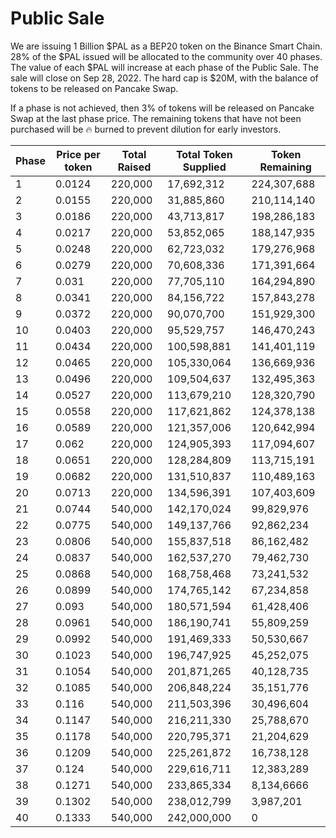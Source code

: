 # Public Sale

We are issuing 1 Billion $PAL as a BEP20 token on the Binance Smart Chain. 28% of the $PAL issued will be allocated to the community over 40 phases. The value of each $PAL will increase at each phase of the Public Sale. The sale will close on Sep 28, 2022. The hard cap is $20M, with the balance of tokens to be released on Pancake Swap.&#x20;

If a phase is not achieved, then 3% of tokens will be released on Pancake Swap at the last phase price. The remaining tokens that have not been purchased will be :fire: burned to prevent dilution for early investors.

| Phase | Price per token | Total Raised | Total Token Supplied | Token Remaining |
| ----- | --------------- | ------------ | -------------------- | --------------- |
| 1     | 0.0124          | 220,000      | 17,692,312           | 224,307,688     |
| 2     | 0.0155          | 220,000      | 31,885,860           | 210,114,140     |
| 3     | 0.0186          | 220,000      | 43,713,817           | 198,286,183     |
| 4     | 0.0217          | 220,000      | 53,852,065           | 188,147,935     |
| 5     | 0.0248          | 220,000      | 62,723,032           | 179,276,968     |
| 6     | 0.0279          | 220,000      | 70,608,336           | 171,391,664     |
| 7     | 0.031           | 220,000      | 77,705,110           | 164,294,890     |
| 8     | 0.0341          | 220,000      | 84,156,722           | 157,843,278     |
| 9     | 0.0372          | 220,000      | 90,070,700           | 151,929,300     |
| 10    | 0.0403          | 220,000      | 95,529,757           | 146,470,243     |
| 11    | 0.0434          | 220,000      | 100,598,881          | 141,401,119     |
| 12    | 0.0465          | 220,000      | 105,330,064          | 136,669,936     |
| 13    | 0.0496          | 220,000      | 109,504,637          | 132,495,363     |
| 14    | 0.0527          | 220,000      | 113,679,210          | 128,320,790     |
| 15    | 0.0558          | 220,000      | 117,621,862          | 124,378,138     |
| 16    | 0.0589          | 220,000      | 121,357,006          | 120,642,994     |
| 17    | 0.062           | 220,000      | 124,905,393          | 117,094,607     |
| 18    | 0.0651          | 220,000      | 128,284,809          | 113,715,191     |
| 19    | 0.0682          | 220,000      | 131,510,837          | 110,489,163     |
| 20    | 0.0713          | 220,000      | 134,596,391          | 107,403,609     |
| 21    | 0.0744          | 540,000      | 142,170,024          | 99,829,976      |
| 22    | 0.0775          | 540,000      | 149,137,766          | 92,862,234      |
| 23    | 0.0806          | 540,000      | 155,837,518          | 86,162,482      |
| 24    | 0.0837          | 540,000      | 162,537,270          | 79,462,730      |
| 25    | 0.0868          | 540,000      | 168,758,468          | 73,241,532      |
| 26    | 0.0899          | 540,000      | 174,765,142          | 67,234,858      |
| 27    | 0.093           | 540,000      | 180,571,594          | 61,428,406      |
| 28    | 0.0961          | 540,000      | 186,190,741          | 55,809,259      |
| 29    | 0.0992          | 540,000      | 191,469,333          | 50,530,667      |
| 30    | 0.1023          | 540,000      | 196,747,925          | 45,252,075      |
| 31    | 0.1054          | 540,000      | 201,871,265          | 40,128,735      |
| 32    | 0.1085          | 540,000      | 206,848,224          | 35,151,776      |
| 33    | 0.116           | 540,000      | 211,503,396          | 30,496,604      |
| 34    | 0.1147          | 540,000      | 216,211,330          | 25,788,670      |
| 35    | 0.1178          | 540,000      | 220,795,371          | 21,204,629      |
| 36    | 0.1209          | 540,000      | 225,261,872          | 16,738,128      |
| 37    | 0.124           | 540,000      | 229,616,711          | 12,383,289      |
| 38    | 0.1271          | 540,000      | 233,865,334          | 8,134,6666      |
| 39    | 0.1302          | 540,000      | 238,012,799          | 3,987,201       |
| 40    | 0.1333          | 540,000      | 242,000,000          | 0               |
